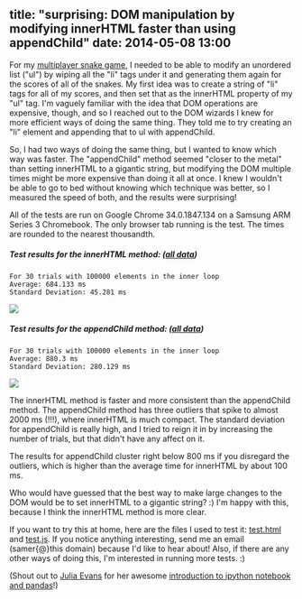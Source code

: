 title: "surprising: DOM manipulation by modifying innerHTML faster than using appendChild"
date: 2014-05-08 13:00
---

For my [multiplayer snake game](/project/snake), I needed to be able to modify an unordered list ("ul") by wiping all the "li" tags under it and generating them again for the scores of all of the snakes. My first idea was to create a string of "li" tags for all of my scores, and then set that as the innerHTML property of my "ul" tag. I'm vaguely familiar with the idea that DOM operations are expensive, though, and so I reached out to the DOM wizards I knew for more efficient ways of doing the same thing. They told me to try creating an "li" element and appending that to ul with appendChild.

So, I had two ways of doing the same thing, but I wanted to know which way was faster. The "appendChild" method seemed "closer to the metal" than setting innerHTML to a gigantic string, but modifying the DOM multiple times might be more expensive than doing it all at once. I knew I wouldn't be able to go to bed without knowing which technique was better, so I measured the speed of both, and the results were surprising!

All of the tests are run on Google Chrome 34.0.1847.134 on a Samsung ARM Series 3 Chromebook. The only browser tab running is the test. The times are rounded to the nearest thousandth.

##### Test results for the innerHTML method: ([all data](/res/innerhtmltrials.txt))

    For 30 trials with 100000 elements in the inner loop
    Average: 684.133 ms
    Standard Deviation: 45.281 ms
<img src="/img/innerhtmltrials.png">

##### Test results for the appendChild method: ([all data](/res/appendchildtrials.txt))

    For 30 trials with 100000 elements in the inner loop
    Average: 880.3 ms
    Standard Deviation: 280.129 ms
<img src="/img/appendchildtrials.png">

The innerHTML method is faster and more consistent than the appendChild method. The appendChild method has three outliers that spike to almost 2000 ms (!!!), where innerHTML is much compact. The standard deviation for appendChild is really high, and I tried to reign it in by increasing the number of trials, but that didn't have any affect on it.

The results for appendChild cluster right below 800 ms if you disregard the outliers, which is higher than the average time for innerHTML by about 100 ms.

Who would have guessed that the best way to make large changes to the DOM would be to set innerHTML to a gigantic string? :) I'm happy with this, because I think the innerHTML method is more clear.

If you want to try this at home, here are the files I used to test it: [test.html](/res/test.html) and [test.js](/res/test.js). If you notice anything interesting, send me an email (samer{@}this domain) because I'd like to hear about! Also, if there are any other ways of doing this, I'm interested in running more tests. :)

(Shout out to [Julia Evans](http://jvns.ca) for her awesome [introduction to ipython notebook and pandas](http://nbviewer.ipython.org/github/jvns/talks/blob/master/pyconca2013/pistes-cyclables.ipynb)!)
